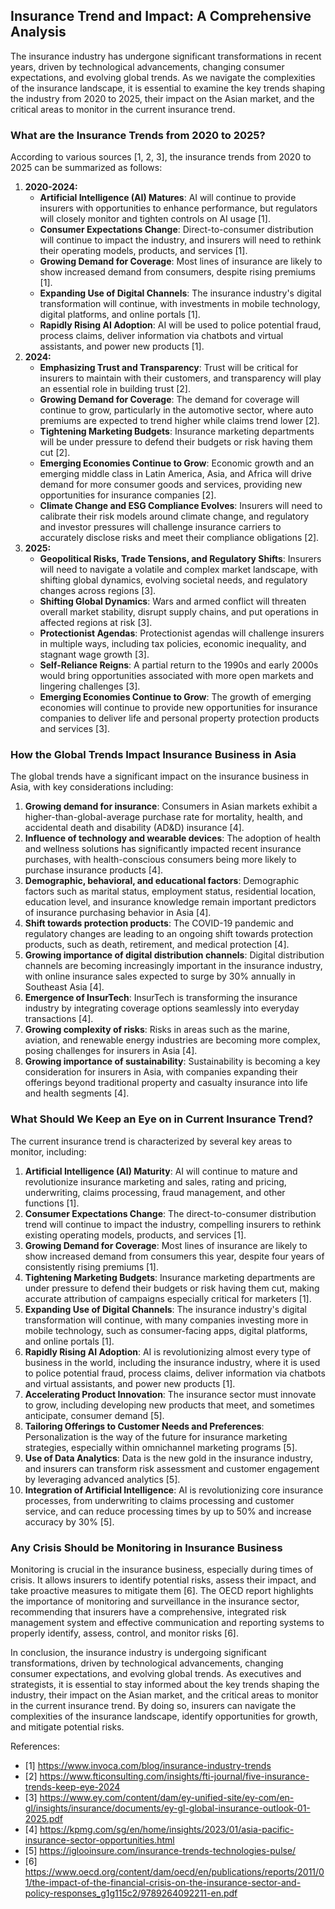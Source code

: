 ## Insurance Trend and Impact: A Comprehensive Analysis

The insurance industry has undergone significant transformations in recent years, driven by technological advancements, changing consumer expectations, and evolving global trends. As we navigate the complexities of the insurance landscape, it is essential to examine the key trends shaping the industry from 2020 to 2025, their impact on the Asian market, and the critical areas to monitor in the current insurance trend.

### What are the Insurance Trends from 2020 to 2025?

According to various sources [1, 2, 3], the insurance trends from 2020 to 2025 can be summarized as follows:

1. **2020-2024:**
	* **Artificial Intelligence (AI) Matures**: AI will continue to provide insurers with opportunities to enhance performance, but regulators will closely monitor and tighten controls on AI usage [1].
	* **Consumer Expectations Change**: Direct-to-consumer distribution will continue to impact the industry, and insurers will need to rethink their operating models, products, and services [1].
	* **Growing Demand for Coverage**: Most lines of insurance are likely to show increased demand from consumers, despite rising premiums [1].
	* **Expanding Use of Digital Channels**: The insurance industry's digital transformation will continue, with investments in mobile technology, digital platforms, and online portals [1].
	* **Rapidly Rising AI Adoption**: AI will be used to police potential fraud, process claims, deliver information via chatbots and virtual assistants, and power new products [1].
2. **2024:**
	* **Emphasizing Trust and Transparency**: Trust will be critical for insurers to maintain with their customers, and transparency will play an essential role in building trust [2].
	* **Growing Demand for Coverage**: The demand for coverage will continue to grow, particularly in the automotive sector, where auto premiums are expected to trend higher while claims trend lower [2].
	* **Tightening Marketing Budgets**: Insurance marketing departments will be under pressure to defend their budgets or risk having them cut [2].
	* **Emerging Economies Continue to Grow**: Economic growth and an emerging middle class in Latin America, Asia, and Africa will drive demand for more consumer goods and services, providing new opportunities for insurance companies [2].
	* **Climate Change and ESG Compliance Evolves**: Insurers will need to calibrate their risk models around climate change, and regulatory and investor pressures will challenge insurance carriers to accurately disclose risks and meet their compliance obligations [2].
3. **2025:**
	* **Geopolitical Risks, Trade Tensions, and Regulatory Shifts**: Insurers will need to navigate a volatile and complex market landscape, with shifting global dynamics, evolving societal needs, and regulatory changes across regions [3].
	* **Shifting Global Dynamics**: Wars and armed conflict will threaten overall market stability, disrupt supply chains, and put operations in affected regions at risk [3].
	* **Protectionist Agendas**: Protectionist agendas will challenge insurers in multiple ways, including tax policies, economic inequality, and stagnant wage growth [3].
	* **Self-Reliance Reigns**: A partial return to the 1990s and early 2000s would bring opportunities associated with more open markets and lingering challenges [3].
	* **Emerging Economies Continue to Grow**: The growth of emerging economies will continue to provide new opportunities for insurance companies to deliver life and personal property protection products and services [3].

### How the Global Trends Impact Insurance Business in Asia

The global trends have a significant impact on the insurance business in Asia, with key considerations including:

1. **Growing demand for insurance**: Consumers in Asian markets exhibit a higher-than-global-average purchase rate for mortality, health, and accidental death and disability (AD&D) insurance [4].
2. **Influence of technology and wearable devices**: The adoption of health and wellness solutions has significantly impacted recent insurance purchases, with health-conscious consumers being more likely to purchase insurance products [4].
3. **Demographic, behavioral, and educational factors**: Demographic factors such as marital status, employment status, residential location, education level, and insurance knowledge remain important predictors of insurance purchasing behavior in Asia [4].
4. **Shift towards protection products**: The COVID-19 pandemic and regulatory changes are leading to an ongoing shift towards protection products, such as death, retirement, and medical protection [4].
5. **Growing importance of digital distribution channels**: Digital distribution channels are becoming increasingly important in the insurance industry, with online insurance sales expected to surge by 30% annually in Southeast Asia [4].
6. **Emergence of InsurTech**: InsurTech is transforming the insurance industry by integrating coverage options seamlessly into everyday transactions [4].
7. **Growing complexity of risks**: Risks in areas such as the marine, aviation, and renewable energy industries are becoming more complex, posing challenges for insurers in Asia [4].
8. **Growing importance of sustainability**: Sustainability is becoming a key consideration for insurers in Asia, with companies expanding their offerings beyond traditional property and casualty insurance into life and health segments [4].

### What Should We Keep an Eye on in Current Insurance Trend?

The current insurance trend is characterized by several key areas to monitor, including:

1. **Artificial Intelligence (AI) Maturity**: AI will continue to mature and revolutionize insurance marketing and sales, rating and pricing, underwriting, claims processing, fraud management, and other functions [1].
2. **Consumer Expectations Change**: The direct-to-consumer distribution trend will continue to impact the industry, compelling insurers to rethink existing operating models, products, and services [1].
3. **Growing Demand for Coverage**: Most lines of insurance are likely to show increased demand from consumers this year, despite four years of consistently rising premiums [1].
4. **Tightening Marketing Budgets**: Insurance marketing departments are under pressure to defend their budgets or risk having them cut, making accurate attribution of campaigns especially critical for marketers [1].
5. **Expanding Use of Digital Channels**: The insurance industry's digital transformation will continue, with many companies investing more in mobile technology, such as consumer-facing apps, digital platforms, and online portals [1].
6. **Rapidly Rising AI Adoption**: AI is revolutionizing almost every type of business in the world, including the insurance industry, where it is used to police potential fraud, process claims, deliver information via chatbots and virtual assistants, and power new products [1].
7. **Accelerating Product Innovation**: The insurance sector must innovate to grow, including developing new products that meet, and sometimes anticipate, consumer demand [5].
8. **Tailoring Offerings to Customer Needs and Preferences**: Personalization is the way of the future for insurance marketing strategies, especially within omnichannel marketing programs [5].
9. **Use of Data Analytics**: Data is the new gold in the insurance industry, and insurers can transform risk assessment and customer engagement by leveraging advanced analytics [5].
10. **Integration of Artificial Intelligence**: AI is revolutionizing core insurance processes, from underwriting to claims processing and customer service, and can reduce processing times by up to 50% and increase accuracy by 30% [5].

### Any Crisis Should be Monitoring in Insurance Business

Monitoring is crucial in the insurance business, especially during times of crisis. It allows insurers to identify potential risks, assess their impact, and take proactive measures to mitigate them [6]. The OECD report highlights the importance of monitoring and surveillance in the insurance sector, recommending that insurers have a comprehensive, integrated risk management system and effective communication and reporting systems to properly identify, assess, control, and monitor risks [6].

In conclusion, the insurance industry is undergoing significant transformations, driven by technological advancements, changing consumer expectations, and evolving global trends. As executives and strategists, it is essential to stay informed about the key trends shaping the industry, their impact on the Asian market, and the critical areas to monitor in the current insurance trend. By doing so, insurers can navigate the complexities of the insurance landscape, identify opportunities for growth, and mitigate potential risks.

References:
- [1] https://www.invoca.com/blog/insurance-industry-trends
- [2] https://www.fticonsulting.com/insights/fti-journal/five-insurance-trends-keep-eye-2024
- [3] https://www.ey.com/content/dam/ey-unified-site/ey-com/en-gl/insights/insurance/documents/ey-gl-global-insurance-outlook-01-2025.pdf
- [4] https://kpmg.com/sg/en/home/insights/2023/01/asia-pacific-insurance-sector-opportunities.html
- [5] https://iglooinsure.com/insurance-trends-technologies-pulse/
- [6] https://www.oecd.org/content/dam/oecd/en/publications/reports/2011/01/the-impact-of-the-financial-crisis-on-the-insurance-sector-and-policy-responses_g1g115c2/9789264092211-en.pdf